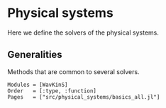 # Physical systems

Here we define the solvers of the physical systems.

## Generalities

Methods that are common to several solvers.

```@autodocs
Modules = [WavKinS]
Order   = [:type, :function]
Pages   = ["src/physical_systems/basics_all.jl"]
```






